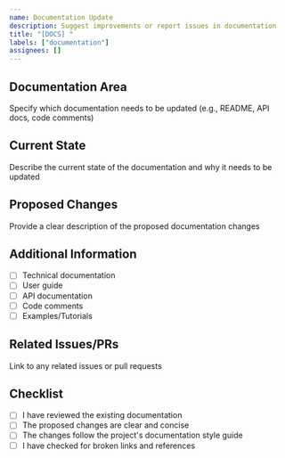 ```yaml
---
name: Documentation Update
description: Suggest improvements or report issues in documentation
title: "[DOCS] "
labels: ["documentation"]
assignees: []
---
```


## Documentation Area
Specify which documentation needs to be updated (e.g., README, API docs, code comments)

## Current State
Describe the current state of the documentation and why it needs to be updated

## Proposed Changes
Provide a clear description of the proposed documentation changes

## Additional Information
- [ ] Technical documentation
- [ ] User guide
- [ ] API documentation
- [ ] Code comments
- [ ] Examples/Tutorials

## Related Issues/PRs
Link to any related issues or pull requests

## Checklist
- [ ] I have reviewed the existing documentation
- [ ] The proposed changes are clear and concise
- [ ] The changes follow the project's documentation style guide
- [ ] I have checked for broken links and references